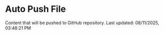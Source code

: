 # Auto Push File

Content that will be pushed to GitHub repository.
Last updated: 08/11/2025, 03:48:21 PM